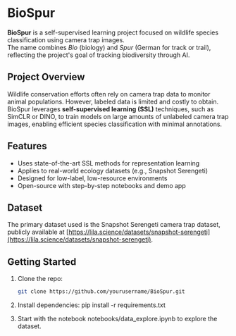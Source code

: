 # BioSpur

**BioSpur** is a self-supervised learning project focused on wildlife species classification using camera trap images.  
The name combines *Bio* (biology) and *Spur* (German for track or trail), reflecting the project's goal of tracking biodiversity through AI.

## Project Overview

Wildlife conservation efforts often rely on camera trap data to monitor animal populations. However, labeled data is limited and costly to obtain.  
BioSpur leverages **self-supervised learning (SSL)** techniques, such as SimCLR or DINO, to train models on large amounts of unlabeled camera trap images, enabling efficient species classification with minimal annotations.

## Features

- Uses state-of-the-art SSL methods for representation learning
- Applies to real-world ecology datasets (e.g., Snapshot Serengeti)
- Designed for low-label, low-resource environments
- Open-source with step-by-step notebooks and demo app

## Dataset

The primary dataset used is the Snapshot Serengeti camera trap dataset, publicly available at [https://lila.science/datasets/snapshot-serengeti](https://lila.science/datasets/snapshot-serengeti).

## Getting Started

1. Clone the repo:
   ```bash
   git clone https://github.com/yourusername/BioSpur.git


2. Install dependencies:
pip install -r requirements.txt

3. Start with the notebook notebooks/data_explore.ipynb to explore the dataset.
